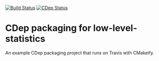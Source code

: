 [![Build Status](https://travis-ci.org/jomof/low-level-statistics.svg?branch=master)](https://travis-ci.org/jomof/low-level-statistics)
[![CDep Status](https://cdep-io.github.io/com.github.jomof/low-level-statistics/latest/latest.svg)](https://github.com/jomof/low-level-statistics/releases/latest)


# CDep packaging for low-level-statistics

An example CDep packaging project that runs on Travis with CMakeify.


